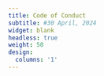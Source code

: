 ```yaml
---
title: Code of Conduct
subtitle: #30 April, 2024
widget: blank
headless: true
weight: 50
design:
  columns: '1'
---
```




